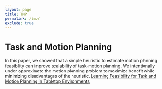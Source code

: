 ```yaml
---
layout: page
title: TMP
permalink: /tmp/
exclude: true
---
```


# Task and Motion Planning

In this paper, we showed that a simple heuristic to estimate motion planning feasibility can improve scalability of task-motion planning. We intentionally under-approximate the motion planning problem to maximize benefit while minimizing disadvantages of the heuristic. [Learning Feasibility for Task and Motion Planning in Tabletop Environments](http://dx.doi.org/10.1109/LRA.2019.2894861)